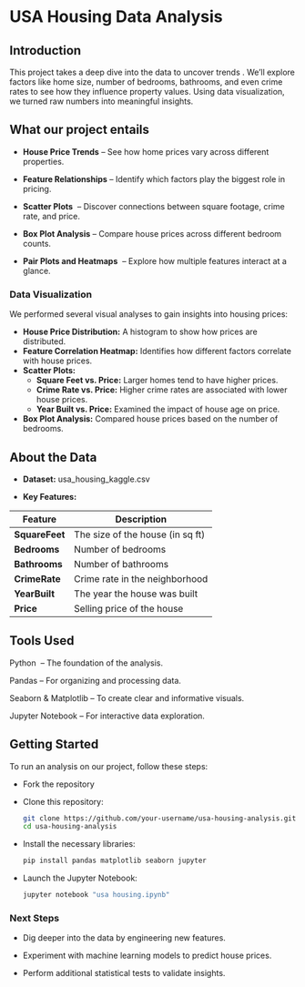 # USA Housing Data Analysis 

## Introduction

This project takes a deep dive into the data to uncover trends . We’ll explore factors like home size, number of bedrooms, bathrooms, and even crime rates to see how they influence property values. Using data visualization, we turned raw numbers into meaningful insights.

## What our project entails

- **House Price Trends** – See how home prices vary across different properties.

- **Feature Relationships** – Identify which factors play the biggest role in pricing.

- **Scatter Plots**  – Discover connections between square footage, crime rate, and price.

- **Box Plot Analysis** – Compare house prices across different bedroom counts.

- **Pair Plots and Heatmaps**  – Explore how multiple features interact at a glance.

### Data Visualization
 We performed several visual analyses to gain insights into housing prices:
- **House Price Distribution:** A histogram to show how prices are distributed.
- **Feature Correlation Heatmap:** Identifies how different factors correlate with house prices.
- **Scatter Plots:**
  - **Square Feet vs. Price:** Larger homes tend to have higher prices.
  - **Crime Rate vs. Price:** Higher crime rates are associated with lower house prices.
  - **Year Built vs. Price:** Examined the impact of house age on price.
- **Box Plot Analysis:** Compared house prices based on the number of bedrooms.

## About the Data

- **Dataset:** usa_housing_kaggle.csv

- **Key Features:**

 | Feature      | Description |
  |-------------|-------------|
  | **SquareFeet** | The size of the house (in sq ft) |
  | **Bedrooms**  | Number of bedrooms |
  | **Bathrooms** | Number of bathrooms |
  | **CrimeRate** | Crime rate in the neighborhood |
  | **YearBuilt** | The year the house was built |
  | **Price**     | Selling price of the house |

## Tools Used

Python  – The foundation of the analysis.

Pandas – For organizing and processing data.

Seaborn & Matplotlib – To create clear and informative visuals.

Jupyter Notebook – For interactive data exploration.

## Getting Started

To run an analysis on our project, follow these steps:
+ Fork the repository
+ Clone this repository:

   ```bash
  git clone https://github.com/your-username/usa-housing-analysis.git
  cd usa-housing-analysis
  ```

+ Install the necessary libraries:

  ```bash
  pip install pandas matplotlib seaborn jupyter
  ```

+ Launch the Jupyter Notebook:

  ```bash
  jupyter notebook "usa housing.ipynb"
  ```

### Next Steps

+ Dig deeper into the data by engineering new features.

+ Experiment with machine learning models to predict house prices.

+ Perform additional statistical tests to validate insights.

